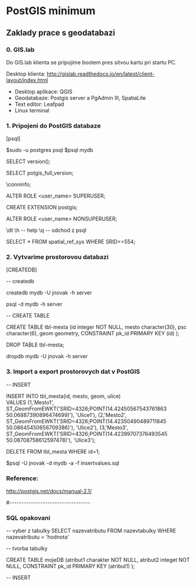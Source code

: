 # PostGIS minimum


## Zaklady prace s geodatabazi ## 


### 0. GIS.lab ###
Do GIS.lab klienta se pripojime bootem pres sitvou kartu pri startu PC. 

Desktop klienta: http://gislab.readthedocs.io/en/latest/client-layout/index.html

- Desktop aplikace: QGIS
- Geodatabaze: Postgis server a PgAdmin III, SpatiaLite
- Text editor: Leafpad
- Linux terminal 


### 1. Pripojeni do PostGIS databaze ###
[psql]

$sudo -u postgres psql 
$psql mydb
 
SELECT version();

SELECT potgis_full_version;

\conninfo;


ALTER ROLE <user_name> SUPERUSER;

CREATE EXTENSION postgis;

ALTER ROLE <user_name> NONSUPERUSER;

\dt
\h -- help
\q -- odchod z psql

SELECT *
FROM spatial_ref_sys
WHERE SRID==554;



### 2. Vytvarime prostorovou databazi ### 
[CREATEDB]

-- createdb

createdb mydb -U jnovak -h server 

psql -d mydb -h server 

-- CREATE TABLE 

CREATE TABLE tbl-mesta 
   (id integer NOT NULL, 
   mesto character(30), 
   psc character(6), 
   geom geometry, 
   CONSTRAINT pk_id PRIMARY KEY (id)
   ); 

DROP TABLE tbl-mesta; 

dropdb mydb -U jnovak -h server




### 3. Import a export prostorovych dat v PostGIS ###

-- INSERT

INSERT INTO tbl_mesta(id, mesto, geom, ulice)	
VALUES 
(1,'Mesto1', ST_GeomFromEWKT('SRID=4326;POINT(14.42450567543761863 50.06887390896474699)'), 'Ulice1'), 
(2,'Mesto2', ST_GeomFromEWKT('SRID=4326;POINT(14.42350490489711845 50.08645450656709386)'), 'Ulice2'), 
(3,'Mesto3', ST_GeomFromEWKT('SRID=4326;POINT(14.42399707376493545 50.08708758612597478)'), 'Ulice3'); 

DELETE FROM tbl_mesta WHERE id=1;

$psql -U jnovak -d mydb -a -f insertvalues.sql



### Reference: ###
http://postgis.net/docs/manual-2.1/

#----------------------------------

### SQL opakovani ###

-- vyber z tabulky 
SELECT 		nazevatributu
FROM    	nazevtabulky
WHERE 		nazevatributu = 'hodnota'

-- tvorba tabulky 

CREATE TABLE	mojeDB
   (atribut1 charakter NOT NULL, 
   atribut2 integet NOT NULL, 
   CONSTRAINT pk_id PRIMARY KEY (atribut1)
   );

-- INSERT 



